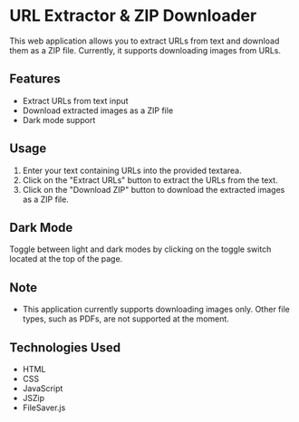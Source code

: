 # URL Extractor & ZIP Downloader

This web application allows you to extract URLs from text and download them as a ZIP file. Currently, it supports downloading images from URLs.

## Features

- Extract URLs from text input
- Download extracted images as a ZIP file
- Dark mode support

## Usage

1. Enter your text containing URLs into the provided textarea.
2. Click on the "Extract URLs" button to extract the URLs from the text.
3. Click on the "Download ZIP" button to download the extracted images as a ZIP file.

## Dark Mode

Toggle between light and dark modes by clicking on the toggle switch located at the top of the page.

## Note

- This application currently supports downloading images only. Other file types, such as PDFs, are not supported at the moment.

## Technologies Used

- HTML
- CSS
- JavaScript
- JSZip
- FileSaver.js


